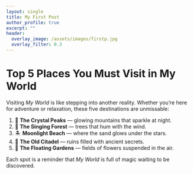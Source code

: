 ```yaml
---
layout: single
title: My First Post
author_profile: true
excerpt: ""
header:
  overlay_image: /assets/images/firstp.jpg
  overlay_filter: 0.3
---
```


# Top 5 Places You Must Visit in My World
Visiting *My World* is like stepping into another reality. Whether you’re here for adventure or relaxation, these five destinations are unmissable:  

1. 🌄 **The Crystal Peaks** — glowing mountains that sparkle at night.  
2. 🌳 **The Singing Forest** — trees that hum with the wind.  
3. 🏝 **Moonlight Beach** — where the sand glows under the stars.  
4. 🏰 **The Old Citadel** — ruins filled with ancient secrets.  
5. 🌺 **The Floating Gardens** — fields of flowers suspended in the air.  

Each spot is a reminder that *My World* is full of magic waiting to be discovered.  
